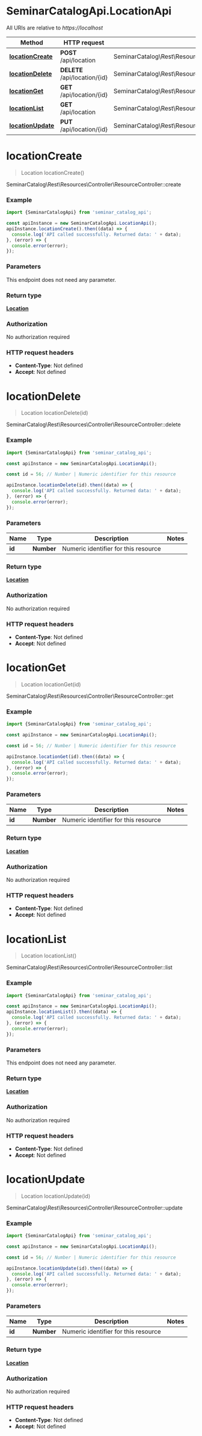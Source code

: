 # SeminarCatalogApi.LocationApi

All URIs are relative to *https://localhost*

Method | HTTP request | Description
------------- | ------------- | -------------
[**locationCreate**](LocationApi.md#locationCreate) | **POST** /api/location | SeminarCatalog\\Rest\\Resources\\Controller\\ResourceController::create
[**locationDelete**](LocationApi.md#locationDelete) | **DELETE** /api/location/{id} | SeminarCatalog\\Rest\\Resources\\Controller\\ResourceController::delete
[**locationGet**](LocationApi.md#locationGet) | **GET** /api/location/{id} | SeminarCatalog\\Rest\\Resources\\Controller\\ResourceController::get
[**locationList**](LocationApi.md#locationList) | **GET** /api/location | SeminarCatalog\\Rest\\Resources\\Controller\\ResourceController::list
[**locationUpdate**](LocationApi.md#locationUpdate) | **PUT** /api/location/{id} | SeminarCatalog\\Rest\\Resources\\Controller\\ResourceController::update


<a name="locationCreate"></a>
# **locationCreate**
> Location locationCreate()

SeminarCatalog\\Rest\\Resources\\Controller\\ResourceController::create

### Example
```javascript
import {SeminarCatalogApi} from 'seminar_catalog_api';

const apiInstance = new SeminarCatalogApi.LocationApi();
apiInstance.locationCreate().then((data) => {
  console.log('API called successfully. Returned data: ' + data);
}, (error) => {
  console.error(error);
});

```

### Parameters
This endpoint does not need any parameter.

### Return type

[**Location**](Location.md)

### Authorization

No authorization required

### HTTP request headers

 - **Content-Type**: Not defined
 - **Accept**: Not defined

<a name="locationDelete"></a>
# **locationDelete**
> Location locationDelete(id)

SeminarCatalog\\Rest\\Resources\\Controller\\ResourceController::delete

### Example
```javascript
import {SeminarCatalogApi} from 'seminar_catalog_api';

const apiInstance = new SeminarCatalogApi.LocationApi();

const id = 56; // Number | Numeric identifier for this resource

apiInstance.locationDelete(id).then((data) => {
  console.log('API called successfully. Returned data: ' + data);
}, (error) => {
  console.error(error);
});

```

### Parameters

Name | Type | Description  | Notes
------------- | ------------- | ------------- | -------------
 **id** | **Number**| Numeric identifier for this resource | 

### Return type

[**Location**](Location.md)

### Authorization

No authorization required

### HTTP request headers

 - **Content-Type**: Not defined
 - **Accept**: Not defined

<a name="locationGet"></a>
# **locationGet**
> Location locationGet(id)

SeminarCatalog\\Rest\\Resources\\Controller\\ResourceController::get

### Example
```javascript
import {SeminarCatalogApi} from 'seminar_catalog_api';

const apiInstance = new SeminarCatalogApi.LocationApi();

const id = 56; // Number | Numeric identifier for this resource

apiInstance.locationGet(id).then((data) => {
  console.log('API called successfully. Returned data: ' + data);
}, (error) => {
  console.error(error);
});

```

### Parameters

Name | Type | Description  | Notes
------------- | ------------- | ------------- | -------------
 **id** | **Number**| Numeric identifier for this resource | 

### Return type

[**Location**](Location.md)

### Authorization

No authorization required

### HTTP request headers

 - **Content-Type**: Not defined
 - **Accept**: Not defined

<a name="locationList"></a>
# **locationList**
> Location locationList()

SeminarCatalog\\Rest\\Resources\\Controller\\ResourceController::list

### Example
```javascript
import {SeminarCatalogApi} from 'seminar_catalog_api';

const apiInstance = new SeminarCatalogApi.LocationApi();
apiInstance.locationList().then((data) => {
  console.log('API called successfully. Returned data: ' + data);
}, (error) => {
  console.error(error);
});

```

### Parameters
This endpoint does not need any parameter.

### Return type

[**Location**](Location.md)

### Authorization

No authorization required

### HTTP request headers

 - **Content-Type**: Not defined
 - **Accept**: Not defined

<a name="locationUpdate"></a>
# **locationUpdate**
> Location locationUpdate(id)

SeminarCatalog\\Rest\\Resources\\Controller\\ResourceController::update

### Example
```javascript
import {SeminarCatalogApi} from 'seminar_catalog_api';

const apiInstance = new SeminarCatalogApi.LocationApi();

const id = 56; // Number | Numeric identifier for this resource

apiInstance.locationUpdate(id).then((data) => {
  console.log('API called successfully. Returned data: ' + data);
}, (error) => {
  console.error(error);
});

```

### Parameters

Name | Type | Description  | Notes
------------- | ------------- | ------------- | -------------
 **id** | **Number**| Numeric identifier for this resource | 

### Return type

[**Location**](Location.md)

### Authorization

No authorization required

### HTTP request headers

 - **Content-Type**: Not defined
 - **Accept**: Not defined

